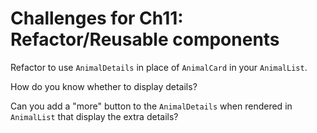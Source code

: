 # Challenges for Ch11: Refactor/Reusable components

Refactor to use `AnimalDetails` in place of `AnimalCard` in your `AnimalList`.  

 How do you know whether to display details?

Can you add a "more" button to the `AnimalDetails` when rendered in `AnimalList` that display the extra details?